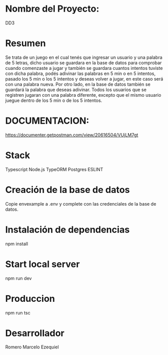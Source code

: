 # Nombre del Proyecto:
DD3

# Resumen
Se trata de un juego en el cual tenés que ingresar un usuario y una palabra de 5 letras, dicho usuario se guardara en la base de datos para comprobar cuando comenzaste a jugar y también se guardara cuantos intentos tuviste con dicha palabra, podés adivinar las palabras en 5 min o en 5 intentos, pasado los 5 min o los 5 intentos y deseas volver a jugar, en este caso será con una palabra nueva. Por otro lado, en la base de datos también se guardará la palabra que deseas adivinar.
Todos los usuarios que se registren jugaran con una palabra diferente, excepto que el mismo usuario juegue dentro de los 5 min o de los 5 intentos.

# DOCUMENTACION: 
https://documenter.getpostman.com/view/20616504/VUjLM7gt

# Stack
Typescript
Node.js
TypeORM
Postgres
ESLINT

# Creación de la base de datos
Copie envexample a .env y complete con las credenciales de la base de datos.

# Instalación de dependencias

npm install

# Start local server

npm run dev 

# Produccion 

npm run tsc

# Desarrollador

Romero Marcelo Ezequiel


